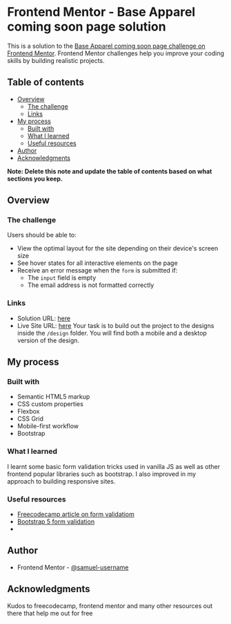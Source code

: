 # Frontend Mentor - Base Apparel coming soon page solution

This is a solution to the [Base Apparel coming soon page challenge on Frontend Mentor](https://www.frontendmentor.io/challenges/base-apparel-coming-soon-page-5d46b47f8db8a7063f9331a0). Frontend Mentor challenges help you improve your coding skills by building realistic projects. 

## Table of contents

- [Overview](#overview)
  - [The challenge](#the-challenge)
  - [Links](#links)
- [My process](#my-process)
  - [Built with](#built-with)
  - [What I learned](#what-i-learned)
  - [Useful resources](#useful-resources)
- [Author](#author)
- [Acknowledgments](#acknowledgments)

**Note: Delete this note and update the table of contents based on what sections you keep.**

## Overview

### The challenge

Users should be able to:

- View the optimal layout for the site depending on their device's screen size
- See hover states for all interactive elements on the page
- Receive an error message when the `form` is submitted if:
  - The `input` field is empty
  - The email address is not formatted correctly

### Links

- Solution URL: [here](https://samuel-username.github.io/coming-soon-landing-page/)
- Live Site URL: [here](https://samuel-username.github.io/coming-soon-landing-page/)
Your task is to build out the project to the designs inside the `/design` folder. You will find both a mobile and a desktop version of the design. 
## My process

### Built with

- Semantic HTML5 markup
- CSS custom properties
- Flexbox
- CSS Grid
- Mobile-first workflow
- Bootstrap

### What I learned

I learnt some basic form validation tricks used in vanilla JS as well as other frontend popular libraries such as bootstrap. I also improved in my approach to building responsive sites.


### Useful resources

- [Freecodecamp article on form validatiom](https://www.freecodecamp.org/news/build-and-validate-beautiful-forms-with-vanilla-html-css-js/)
- [Bootstrap 5 form validation](https://getbootstrap.com/docs/5.0/forms/validation/)
- 
## Author

- Frontend Mentor - [@samuel-username](https://www.frontendmentor.io/profile/samuel-username)


## Acknowledgments

Kudos to freecodecamp, frontend mentor and many other resources out there that help me out for free
